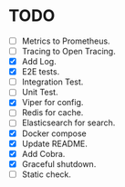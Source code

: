 # TODO

- [ ] Metrics to Prometheus.
- [ ] Tracing to Open Tracing.
- [x] Add Log.
- [x] E2E tests.
- [ ] Integration Test.
- [ ] Unit Test.
- [x] Viper for config.
- [ ] Redis for cache.
- [ ] Elasticsearch for search.
- [x] Docker compose
- [x] Update README.
- [x] Add Cobra.
- [x] Graceful shutdown.
- [ ] Static check.
